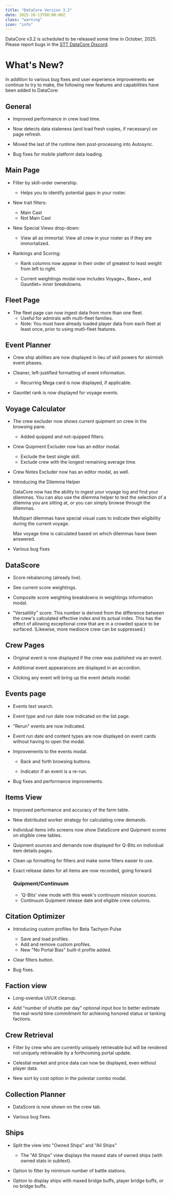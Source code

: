 ```yaml
---
title: "DataCore Version 3.2"
date: 2025-10-13T00:00:00Z
class: "warning"
icon: "info"
---
```


DataCore v3.2 is scheduled to be released some time in October, 2025. Please report bugs in the [STT DataCore Discord](https://discord.gg/n37vWwBUpN).<!-- end -->

# What's New?

In addition to various bug fixes and user experience improvements we continue to try to make, the following new features and capabilities have been added to DataCore:

## General

- Improved performance in crew load time.

- Now detects data staleness (and load fresh copies, if necessary) on page refresh.

- Moved the last of the runtime item post-processing into Autosync.

- Bug fixes for mobile platform data loading.

## Main Page

- Filter by skill-order ownership.

    - Helps you to identify potential gaps in your roster.

- New trait filters:

    - Main Cast
    - Not Main Cast

- New Special Views drop-down:

    - View all as immortal: View all crew in your roster as if they are immortalized.

- Rankings and Scoring:

    - Rank columns now appear in their order of greatest to least weight from left to right.

    - Current weightings modal now includes Voyage+, Base+, and Gauntlet+ inner breakdowns.

## Fleet Page

- The fleet page can now ingest data from more than one fleet.
    - Useful for admirals with multi-fleet families.
    - Note: You must have already loaded player data from each fleet at least once, prior to using mutli-fleet features.

## Event Planner

- Crew ship abilities are now displayed in lieu of skill powers for skirmish event phases.

- Cleaner, left-justified formatting of event information.

    - Recurring Mega card is now displayed, if applicable.

- Gauntlet rank is now displayed for voyage events.

## Voyage Calculator

- The crew excluder now shows current quipment on crew in the browsing pane.
    - Added quipped and not-quipped filters.

- Crew Quipment Excluder now has an editor modal.
    - Exclude the best single skill.
    - Exclude crew with the longest remaining average time.

- Crew Notes Excluder now has an editor modal, as well.

- Introducing the Dilemma Helper

    DataCore now has the ability to ingest your voyage log and find your dilemmas. You
    can also use the dilemma helper to test the selection of a dilemma you are sitting at,
    or you can simply browse through the dilemmas.

    Multipart dilemmas have special visual cues to indicate their eligibility during the current voyage.

    Max voyage time is calculated based on which dilemmas have been answered.

- Various bug fixes

## DataScore

- Score rebalancing (already live).

- See current score weightings.

- Composite score weighting breakdowns in weightings information modal.

- "Versatility" score: This number is derived from the difference between the crew's calculated effective index
and its actual index. This has the effect of allowing exceptional crew that are in a crowded space to be surfaced.
(Likewise, more mediocre crew can be suppressed.)

## Crew Pages

- Original event is now displayed if the crew was published via an event.

- Additional event appearances are displayed in an accordion.

- Clicking any event will bring up the event details modal.

## Events page

- Events text search.

- Event type and run date now indicated on the list page.

- "Rerun" events are now indicated.

- Event run date and content types are now displayed on event cards without having to open the modal.

- Improvements to the events modal.

    - Back and forth browsing buttons.

    - Indicator if an event is a re-run.

- Bug fixes and performance improvements.

## Items View
- Improved performance and accuracy of the farm table.
- New distributed worker strategy for calculating crew demands.
- Individual items info screens now show DataScore and Quipment scores on eligible crew tables.
- Quipment sources and demands now displayed for Q-Bits on individual item details pages.
- Clean up formatting for filters and make some filters easier to use.
- Exact release dates for all items are now recorded, going forward.

    ### Quipment/Continuum
    - 'Q-Bits' view mode with this week's continuum mission sources.
    - Continuum Quipment release date and eligible crew columns.

## Citation Optimizer

- Introducing custom profiles for Beta Tachyon Pulse

    - Save and load profiles.
    - Add and remove custom profiles.
    - New "No Portal Bias" built-it profile added.

- Clear filters button.

- Bug fixes.

## Faction view

- Long-overdue UI/UX cleanup.

- Add "number of shuttle per day" optional input box to better estimate the real-world time commitment for
  achieving honored status or tanking factions.

## Crew Retrieval

- Filter by crew who are currently uniquely retrievable but will be rendered not uniquely retrievable by a forthcoming portal update.

- Celestial market and price data can now be displayed, even without player data.

- New sort by cost option in the polestar combo modal.

## Collection Planner

- DataScore is now shown on the crew tab.

- Various bug fixes.

## Ships

- Split the view into "Owned Ships" and "All Ships"

    - The "All Ships" view displays the maxed stats of owned ships (with owned stats in subtext).

- Option to filter by minimum number of battle stations.

- Option to display ships with maxed bridge buffs, player bridge buffs, or no bridge buffs.
